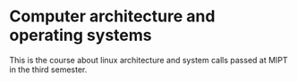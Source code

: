 # Computer architecture and operating systems

This is the course about linux architecture and system calls passed at MIPT in the third semester.